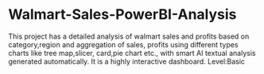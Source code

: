 # Walmart-Sales-PowerBI-Analysis

This project has a detailed analysis of walmart sales and profits based on category,region and aggregation of sales, profits using different types charts like tree map,slicer, card,pie chart etc., with smart AI textual analysis generated automatically. It is a highly interactive dashboard.
Level:Basic
